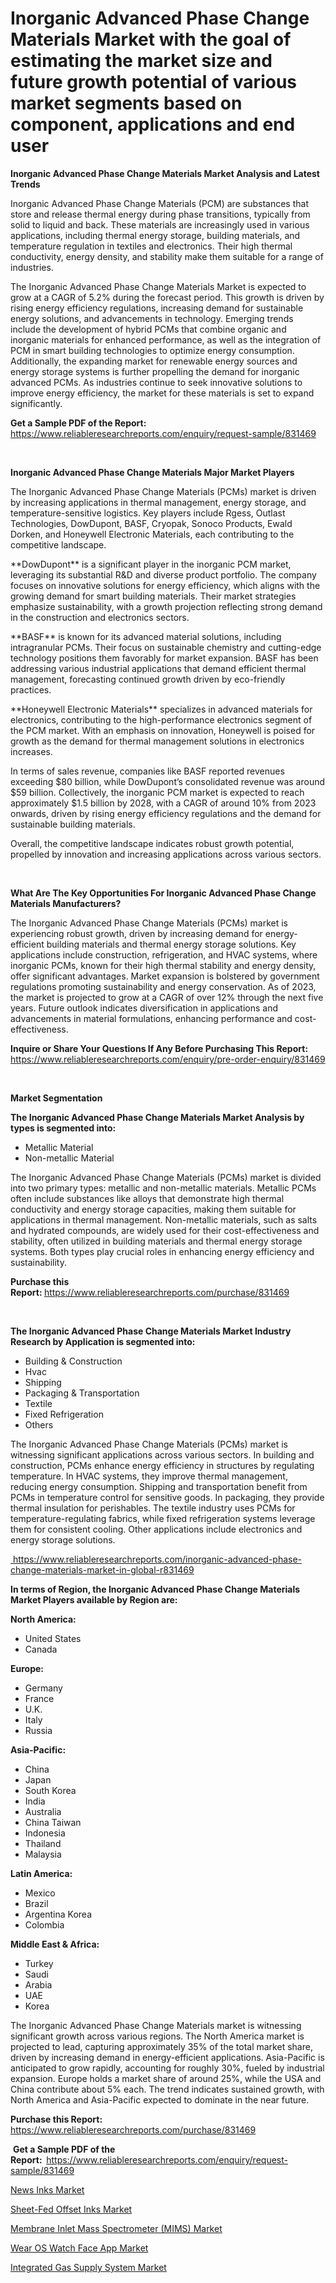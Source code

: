 <p><h1>Inorganic Advanced Phase Change Materials Market with the goal of estimating the market size and future growth potential of various market segments based on component, applications and end user</h1></p><p><strong>Inorganic Advanced Phase Change Materials Market Analysis and Latest Trends</strong></p>
<p><p>Inorganic Advanced Phase Change Materials (PCM) are substances that store and release thermal energy during phase transitions, typically from solid to liquid and back. These materials are increasingly used in various applications, including thermal energy storage, building materials, and temperature regulation in textiles and electronics. Their high thermal conductivity, energy density, and stability make them suitable for a range of industries.</p><p>The Inorganic Advanced Phase Change Materials Market is expected to grow at a CAGR of 5.2% during the forecast period. This growth is driven by rising energy efficiency regulations, increasing demand for sustainable energy solutions, and advancements in technology. Emerging trends include the development of hybrid PCMs that combine organic and inorganic materials for enhanced performance, as well as the integration of PCM in smart building technologies to optimize energy consumption. Additionally, the expanding market for renewable energy sources and energy storage systems is further propelling the demand for inorganic advanced PCMs. As industries continue to seek innovative solutions to improve energy efficiency, the market for these materials is set to expand significantly.</p></p>
<p><strong>Get a Sample PDF of the Report:&nbsp;</strong> <a href="https://www.reliableresearchreports.com/enquiry/request-sample/831469?utm_campaign=1635&utm_medium=2&utm_source=Github&utm_content=ia&utm_term=13102024&utm_id=inorganic-advanced-phase-change-materials">https://www.reliableresearchreports.com/enquiry/request-sample/831469</a></p>
<p>&nbsp;</p>
<p><strong>Inorganic Advanced Phase Change Materials Major Market Players</strong></p>
<p><p>The Inorganic Advanced Phase Change Materials (PCMs) market is driven by increasing applications in thermal management, energy storage, and temperature-sensitive logistics. Key players include Rgess, Outlast Technologies, DowDupont, BASF, Cryopak, Sonoco Products, Ewald Dorken, and Honeywell Electronic Materials, each contributing to the competitive landscape.</p><p>**DowDupont** is a significant player in the inorganic PCM market, leveraging its substantial R&D and diverse product portfolio. The company focuses on innovative solutions for energy efficiency, which aligns with the growing demand for smart building materials. Their market strategies emphasize sustainability, with a growth projection reflecting strong demand in the construction and electronics sectors.</p><p>**BASF** is known for its advanced material solutions, including intragranular PCMs. Their focus on sustainable chemistry and cutting-edge technology positions them favorably for market expansion. BASF has been addressing various industrial applications that demand efficient thermal management, forecasting continued growth driven by eco-friendly practices.</p><p>**Honeywell Electronic Materials** specializes in advanced materials for electronics, contributing to the high-performance electronics segment of the PCM market. With an emphasis on innovation, Honeywell is poised for growth as the demand for thermal management solutions in electronics increases.</p><p>In terms of sales revenue, companies like BASF reported revenues exceeding $80 billion, while DowDupont’s consolidated revenue was around $59 billion. Collectively, the inorganic PCM market is expected to reach approximately $1.5 billion by 2028, with a CAGR of around 10% from 2023 onwards, driven by rising energy efficiency regulations and the demand for sustainable building materials. </p><p>Overall, the competitive landscape indicates robust growth potential, propelled by innovation and increasing applications across various sectors.</p></p>
<p>&nbsp;</p>
<p><strong>What Are The Key Opportunities For Inorganic Advanced Phase Change Materials Manufacturers?</strong></p>
<p><p>The Inorganic Advanced Phase Change Materials (PCMs) market is experiencing robust growth, driven by increasing demand for energy-efficient building materials and thermal energy storage solutions. Key applications include construction, refrigeration, and HVAC systems, where inorganic PCMs, known for their high thermal stability and energy density, offer significant advantages. Market expansion is bolstered by government regulations promoting sustainability and energy conservation. As of 2023, the market is projected to grow at a CAGR of over 12% through the next five years. Future outlook indicates diversification in applications and advancements in material formulations, enhancing performance and cost-effectiveness.</p></p>
<p><strong>Inquire or Share Your Questions If Any Before Purchasing This Report:</strong> <a href="https://www.reliableresearchreports.com/enquiry/pre-order-enquiry/831469?utm_campaign=1635&utm_medium=2&utm_source=Github&utm_content=ia&utm_term=13102024&utm_id=inorganic-advanced-phase-change-materials">https://www.reliableresearchreports.com/enquiry/pre-order-enquiry/831469</a></p>
<p>&nbsp;</p>
<p><strong>Market Segmentation</strong></p>
<p><strong>The Inorganic Advanced Phase Change Materials Market Analysis by types is segmented into:</strong></p>
<p><ul><li>Metallic Material</li><li>Non-metallic Material</li></ul></p>
<p><p>The Inorganic Advanced Phase Change Materials (PCMs) market is divided into two primary types: metallic and non-metallic materials. Metallic PCMs often include substances like alloys that demonstrate high thermal conductivity and energy storage capacities, making them suitable for applications in thermal management. Non-metallic materials, such as salts and hydrated compounds, are widely used for their cost-effectiveness and stability, often utilized in building materials and thermal energy storage systems. Both types play crucial roles in enhancing energy efficiency and sustainability.</p></p>
<p><strong>Purchase this Report:&nbsp;</strong><a href="https://www.reliableresearchreports.com/purchase/831469?utm_campaign=1635&utm_medium=2&utm_source=Github&utm_content=ia&utm_term=13102024&utm_id=inorganic-advanced-phase-change-materials">https://www.reliableresearchreports.com/purchase/831469</a></p>
<p>&nbsp;</p>
<p><strong>The Inorganic Advanced Phase Change Materials Market Industry Research by Application is segmented into:</strong></p>
<p><ul><li>Building & Construction</li><li>Hvac</li><li>Shipping</li><li>Packaging & Transportation</li><li>Textile</li><li>Fixed Refrigeration</li><li>Others</li></ul></p>
<p><p>The Inorganic Advanced Phase Change Materials (PCMs) market is witnessing significant applications across various sectors. In building and construction, PCMs enhance energy efficiency in structures by regulating temperature. In HVAC systems, they improve thermal management, reducing energy consumption. Shipping and transportation benefit from PCMs in temperature control for sensitive goods. In packaging, they provide thermal insulation for perishables. The textile industry uses PCMs for temperature-regulating fabrics, while fixed refrigeration systems leverage them for consistent cooling. Other applications include electronics and energy storage solutions.</p></p>
<p><a href="https://www.reliableresearchreports.com/inorganic-advanced-phase-change-materials-market-in-global-r831469?utm_campaign=1635&utm_medium=2&utm_source=Github&utm_content=ia&utm_term=13102024&utm_id=inorganic-advanced-phase-change-materials">&nbsp;https://www.reliableresearchreports.com/inorganic-advanced-phase-change-materials-market-in-global-r831469</a></p>
<p><strong>In terms of Region, the Inorganic Advanced Phase Change Materials Market Players available by Region are:</strong></p>
<p>
    <p> <strong> North America: </strong>
        <ul>
            <li>United States</li>
            <li>Canada</li>
        </ul>
        </p> 
    <p> <strong> Europe: </strong>
        <ul>
            <li>Germany</li>
            <li>France</li>
            <li>U.K.</li>
            <li>Italy</li>
            <li>Russia</li>
        </ul>
        </p> 
    <p> <strong> Asia-Pacific: </strong>
        <ul>
            <li>China</li>
            <li>Japan</li>
            <li>South Korea</li>
            <li>India</li>
            <li>Australia</li>
            <li>China Taiwan</li>
            <li>Indonesia</li>
            <li>Thailand</li>
            <li>Malaysia</li>
        </ul>
        </p> 
    <p> <strong> Latin America: </strong>
        <ul>
            <li>Mexico</li>
            <li>Brazil</li>
            <li>Argentina Korea</li>
            <li>Colombia</li>
        </ul>
        </p> 
    <p> <strong> Middle East & Africa: </strong>
        <ul>
            <li>Turkey</li>
            <li>Saudi</li>
            <li>Arabia</li>
            <li>UAE</li>
            <li>Korea</li>
        </ul>
    </p>
    </p>
<p><p>The Inorganic Advanced Phase Change Materials market is witnessing significant growth across various regions. The North America market is projected to lead, capturing approximately 35% of the total market share, driven by increasing demand in energy-efficient applications. Asia-Pacific is anticipated to grow rapidly, accounting for roughly 30%, fueled by industrial expansion. Europe holds a market share of around 25%, while the USA and China contribute about 5% each. The trend indicates sustained growth, with North America and Asia-Pacific expected to dominate in the near future.</p></p>
<p><strong>Purchase this Report: </strong><a href="https://www.reliableresearchreports.com/purchase/831469?utm_campaign=1635&utm_medium=2&utm_source=Github&utm_content=ia&utm_term=13102024&utm_id=inorganic-advanced-phase-change-materials">https://www.reliableresearchreports.com/purchase/831469</a></p>
<p>&nbsp;<strong>Get a Sample PDF of the Report:&nbsp;&nbsp;</strong><a href="https://www.reliableresearchreports.com/enquiry/request-sample/831469?utm_campaign=1635&utm_medium=2&utm_source=Github&utm_content=ia&utm_term=13102024&utm_id=inorganic-advanced-phase-change-materials">https://www.reliableresearchreports.com/enquiry/request-sample/831469</a></p>
<p><strong></strong></p>
<p><p><a href="https://www.linkedin.com/pulse/news-inks-market-penetration-strategies-untapped-markets-growth-fqh9c?utm_campaign=1635&utm_medium=2&utm_source=Github&utm_content=ia&utm_term=13102024&utm_id=inorganic-advanced-phase-change-materials">News Inks Market</a></p><p><a href="https://www.linkedin.com/pulse/comprehensive-sheet-fed-offset-inks-market-report-regional-analysis-se8jc?utm_campaign=1635&utm_medium=2&utm_source=Github&utm_content=ia&utm_term=13102024&utm_id=inorganic-advanced-phase-change-materials">Sheet-Fed Offset Inks Market</a></p><p><a href="https://www.linkedin.com/pulse/global-membrane-inlet-mass-spectrometer-mims-nexus-sector-6ysec?utm_campaign=1635&utm_medium=2&utm_source=Github&utm_content=ia&utm_term=13102024&utm_id=inorganic-advanced-phase-change-materials">Membrane Inlet Mass Spectrometer (MIMS) Market</a></p><p><a href="https://www.linkedin.com/pulse/analyzing-wear-os-watch-face-app-market-dynamics-growth-0vdxe?utm_campaign=1635&utm_medium=2&utm_source=Github&utm_content=ia&utm_term=13102024&utm_id=inorganic-advanced-phase-change-materials">Wear OS Watch Face App Market</a></p><p><a href="https://www.linkedin.com/pulse/digital-transformation-integrated-gas-supply-system-industry-bj32f?utm_campaign=1635&utm_medium=2&utm_source=Github&utm_content=ia&utm_term=13102024&utm_id=inorganic-advanced-phase-change-materials">Integrated Gas Supply System Market</a></p></p>